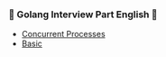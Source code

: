 ### 🚀 Golang Interview Part English 👋
- [Concurrent Processes](./concurrentـprocesses.md)
- [Basic](./basic.md)